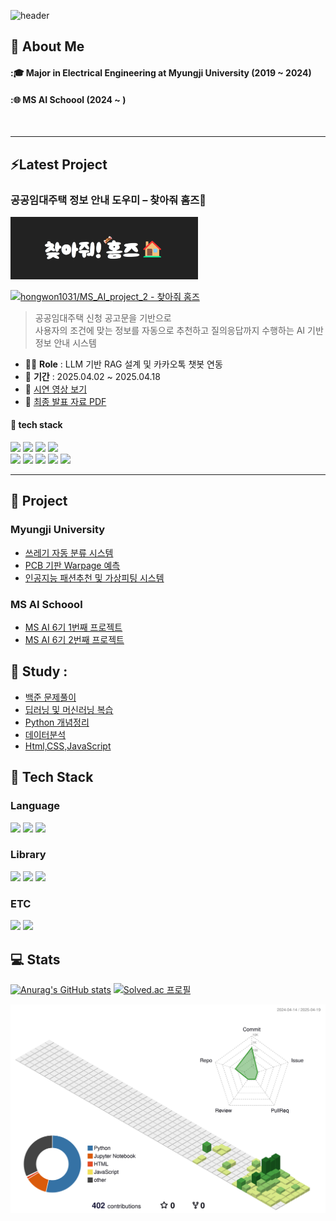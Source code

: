 <!-- # 안녕하세요! 홍원의 프로필입니다👋!-->
![header](https://capsule-render.vercel.app/api?type=venom&color=auto&height=300&section=header&text=Good%20to%20see%20you%20%F0%9F%A4%97)
<!--
# 교육 이력 
<img src="/명지.svg" width="100" height="100">
!-->
## 👀 About Me

  #### :🎓 Major in Electrical Engineering at Myungji University (2019 ~ 2024)
  #### :🌐 MS AI Schoool (2024 ~ )
  <br/>

---

## ⚡Latest Project
### 공공임대주택 정보 안내 도우미 – **찾아줘 홈즈🐶**
<img src="https://github.com/hongwon1031/MS_AI_project_2/blob/main/%EC%B0%BE%EC%95%84%EC%A4%98%20%ED%99%88%EC%A6%88.png" width="300" height="100"/>

[![hongwon1031/MS_AI_project_2 - 찾아줘 홈즈](https://github-readme-stats.vercel.app/api/pin/?username=hongwon1031&repo=MS_AI_project_2&theme=default)](https://github.com/hongwon1031/MS_AI_project_2)
> 공공임대주택 신청 공고문을 기반으로  
> 사용자의 조건에 맞는 정보를 자동으로 추천하고 질의응답까지 수행하는 AI 기반 정보 안내 시스템

- 🧑‍💻 **Role** : LLM 기반 RAG 설계 및 카카오톡 챗봇 연동
- 📅 **기간** : 2025.04.02 ~ 2025.04.18
- 🎥 [시연 영상 보기](https://github.com/hongwon1031/MS_AI_project_2/blob/main/%EC%8B%9C%EC%97%B0%EC%98%81%EC%83%81.mp4)
- 📄 [최종 발표 자료 PDF](https://github.com/hongwon1031/MS_AI_project_2/blob/main/%5B%EB%B3%B5%EB%8D%95%EB%B0%A97%5D%EB%B0%9C%ED%91%9C.pdf)


#### 🧰 tech stack
<img src="https://img.shields.io/badge/Azure OpenAI-3050FF?style=flat-square&logo=OpenAI&logoColor=white"/> <img src="https://img.shields.io/badge/Azure Document Intelligence-3050FF?style=flat-square&logo=&logoColor=white"/> <img src="https://img.shields.io/badge/Azure AI Search-3050FF?style=flat-square&logo=&logoColor=white"/> <img src="https://img.shields.io/badge/Azure Virtual Machine-3050FF?style=flat-square&logo=&logoColor=white"/> <br/><img src="https://img.shields.io/badge/Python-3776AB?style=flat-square&logo=Python&logoColor=white"/>
<img src="https://img.shields.io/badge/flask-000000?style=flat-square&logo=flask&logoColor=white"/> <img src="https://img.shields.io/badge/LangChain-1C3C3C?style=flat-square&logo=langchain&logoColor=white"/> <img src="https://img.shields.io/badge/ngrok-1F1E37?style=flat-square&logo=ngrok&logoColor=white"/> <img src="https://img.shields.io/badge/Kakaotalk-FFCD00?style=flat-square&logo=kakaotalk&logoColor=white"/> 


---

## 🚀 Project
  ### Myungji University
  - [쓰레기 자동 분류 시스템](https://github.com/hongwon1031/2024_DeepLearning_Project)
  - [PCB 기판 Warpage 예측](https://github.com/hongwon1031/Myungji_AI_Contest)
  - [인공지능 패션추천 및 가상피팅 시스템](https://github.com/hongwon1031/AI-based-Style-Recommendation-System)

  ### MS AI Schoool
  - [MS AI 6기 1번째 프로젝트](https://github.com/hongwon1031/MS_AI_Project_1)
  - [MS AI 6기 2번째 프로젝트](https://github.com/hongwon1031/MS_AI_project_2)

## 🔬 Study :
- [백준 문제풀이](https://github.com/hongwon1031/Baekjoon_Prac)
- [딥러닝 및 머신러닝 복습](https://github.com/hongwon1031/ML_prac)
- [Python 개념정리](https://github.com/hongwon1031/testRepo/tree/main/12)
- [데이터분석](https://github.com/hongwon1031/DataFrame)
- [Html,CSS,JavaScript](https://github.com/hongwon1031/Html)
## 🧱 Tech Stack
  ### Language
  <!--Python-->
  <img src="https://img.shields.io/badge/Python-3776AB?style=flat-square&logo=Python&logoColor=white"/> <img src="https://img.shields.io/badge/C-F7DF1E?style=flat-square&logo=c&logoColor=white"/> <img src="https://img.shields.io/badge/C++-E34F26?style=flat-square&logo=cplusplus&logoColor=white"/> 
  <!--<img src="https://img.shields.io/badge/JavaScript-F7DF1E?style=flat-square&logo=JavaScript&logoColor=white"/> <img src="https://img.shields.io/badge/HTML-E34F26?style=flat-square&logo=HTML5&logoColor=white"/> <img src="https://img.shields.io/badge/CSS-1572B6?style=flat-square&logo=CSS3&logoColor=white"/>-->

  ### Library
  <img src="https://img.shields.io/badge/PyTorch-EE4C2C?style=flat-square&logo=PyTorch&logoColor=white"/> <img src="https://img.shields.io/badge/Tensorflow-43B02A?style=flat-square&logo=tensorflow&logoColor=white"/> <img src="https://img.shields.io/badge/scikitlearn-F7931E?style=flat-square&logo=scikitlearn&logoColor=white"/>

  ### ETC
  <img src="https://img.shields.io/badge/Azure-3050FF?style=flat-square&logo=&logoColor=white"/> <img src="https://img.shields.io/badge/Anaconda-44A833?style=flat-square&logo=anaconda&logoColor=white"/>

<!--[![Top Langs](https://github-readme-stats.vercel.app/api/top-langs/?username=hongwon1031&layout=donut)](https://github.com/anuraghazra/github-readme-stats)-->

## 💻 Stats

  [![Anurag's GitHub stats](https://github-readme-stats.vercel.app/api?username=hongwon1031&show_icons=true&theme=radical)](https://github.com/anuraghazra/github-readme-stats)
  [![Solved.ac
프로필](http://mazassumnida.wtf/api/v2/generate_badge?boj=hongwon1031)](https://solved.ac/hongwon1031)
<!--<a href="https://www.solve-nyang.com"><img src="https://api.solve-nyang.com/compose/hongwon1031" width="600" height="300"/></a>-->

![](./profile-3d-contrib/profile-green-animate.svg)


<!--
**hongwon1031/hongwon1031** is a ✨ _special_ ✨ repository because its `README.md` (this file) appears on your GitHub profile.

Here are some ideas to get you started:

- 🔭 I’m currently working on ...
- 🌱 I’m currently learning ...
- 👯 I’m looking to collaborate on ...
- 🤔 I’m looking for help with ...
- 💬 Ask me about ...
- 📫 How to reach me: ...
- 😄 Pronouns: ...
- ⚡ Fun fact: ...
!-->

